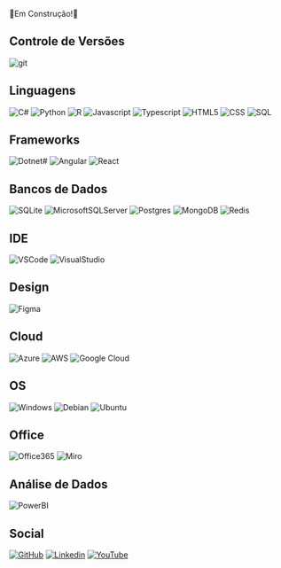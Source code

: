:construction:Em Construção!:construction:

## Controle de Versões

![git](https://shields.io/badge/Git-Básico-f14e32?logo=git&style=flat) 

## Linguagens

![C#](https://shields.io/badge/C%23-Básico-%23239120?logo=csharp&logoColor=%23239120&style=flat)
![Python](https://shields.io/badge/Python-Planejamento-%233776AB?logo=python&style=flat&logoColor=%233776AB)
![R](https://img.shields.io/badge/R-Planejamento-%23276DC3.svg?style=flat&logo=r&logoColor=%23276DC3)
![Javascript](https://shields.io/badge/Javascript-Planejamento-%23F0DB4F?logo=javascript&style=flat)
![Typescript](https://shields.io/badge/Typescript-Planejamento-%233178C6?logo=typescript&style=flat)
![HTML5](https://shields.io/badge/HTML5-Planejamento-%23E34F26?logo=html5&logoColor=%23E34F26&style=flat)
![CSS](https://shields.io/badge/CSS3-Planejamento-%231572B6?logo=css3&logoColor=%231572B6&style=flat)
![SQL](https://shields.io/badge/SQL-Planejamento-%231572B6?style=flat)

## Frameworks

![Dotnet#](https://shields.io/badge/.Net-Básico-%23512BD4?logo=.net&logoColor=white&style=flat)
![Angular](https://img.shields.io/badge/Angular-Planejamento-%23DD0031.svg?style=flat&logo=angular&logoColor=white)
![React](https://img.shields.io/badge/React-Planejamento-%2361DAFB.svg?style=flat&logo=react&logoColor=%2361DAFB)

## Bancos de Dados

![SQLite](https://img.shields.io/badge/SQLite-Planejamento-%23003B57?style=flate&logo=sqlite&logoColor=white)
![MicrosoftSQLServer](https://img.shields.io/badge/Microsoft%20SQL%20Sever-Planejamento-%23CC2927?style=flate&logo=microsoft%20sql%20server&logoColor=white)
![Postgres](https://img.shields.io/badge/Postgres-Planejamento-%23316192.svg?style=flat&logo=postgresql&logoColor=white)
![MongoDB](https://img.shields.io/badge/MongoDB-Planejamento-%234ea94b.svg?style=flat&logo=mongodb&logoColor=%234ea94b)
![Redis](https://img.shields.io/badge/Redis-Planejamento-%23DD0031.svg?style=flat&logo=redis&logoColor=%23DD0031)

## IDE

![VSCode](https://shields.io/badge/VSCode-Básico-%230078d7?logo=visual-studio-code&logoColor=%230078d7&style=flat)
![VisualStudio](https://shields.io/badge/Visual_Studio-Básico-%235C2D91?logo=visual-studio&logoColor=%235C2D91&style=flat)

## Design

![Figma](https://img.shields.io/badge/Figma-Planejamento-%23F24E1E?style=flat&logo=figma&logoColor=%23F24E1E)

## Cloud

![Azure](https://shields.io/badge/Azure-Planejamento-%230072C6?logo=microsoftazure&logoColor=%230072C6&style=flat)
![AWS](https://shields.io/badge/AWS-Planejamento-%23FF9900?logo=amazon-aws&logoColor=%23FF9900&style=flat)
![Google Cloud](https://shields.io/badge/GCP-Planejamento-%234285F4?logo=google-cloud&logoColor=%234285F4&style=flat)

## OS

![Windows](https://shields.io/badge/Windows-Intermediario-%230078D6?logo=windows&logoColor=%230078D6&style=flat)
![Debian](https://shields.io/badge/Debian-Básico+-%23D70A53?logo=debian&logoColor=%23D70A53&style=flat)
![Ubuntu](https://img.shields.io/badge/Ubuntu-Básico+-%23E95420?style=flat&logo=ubuntu&logoColor=%23E95420)

## Office

![Office365](https://shields.io/badge/Microsoft_Office-Básico+-%23D83B01?style=flat&logo=microsoft-office&logoColor=%23D83B01)
![Miro](https://shields.io/badge/Miro-Básico+-%23050038?style=flat&logo=Miro&logoColor=%23050038)

## Análise de Dados

![PowerBI](https://img.shields.io/badge/Microsoft_Power_BI-Planejamento-%23F2C811?style=flat&logo=powerbi&logoColor=%23F2C811)

## Social

[![GitHub](https://img.shields.io/badge/GitHub-black?style=flat&logo=github&logoColor=white)](https://github.com/sidneibrianti)
[![Linkedin](https://img.shields.io/badge/LinkedIn-%230077B5?style=flat&logo=linkedin&logoColor=white)](https://www.linkedin.com)
[![YouTube](https://img.shields.io/badge/YouTube-%23FF0000?style=flat&logo=youtube&logoColor=white)](https://www.youtube.com)